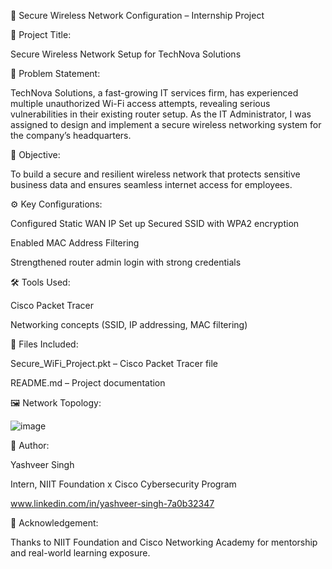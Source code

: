 

🔐 Secure Wireless Network Configuration – Internship Project


📌 Project Title:
   
   Secure Wireless Network Setup for TechNova Solutions


🧩 Problem Statement:

TechNova Solutions, a fast-growing IT services firm, has experienced multiple unauthorized Wi-Fi access attempts, revealing serious vulnerabilities in their existing router setup. As the IT Administrator, I was assigned to design and implement a secure wireless networking system for the company’s headquarters.


🎯 Objective:

To build a secure and resilient wireless network that protects sensitive business data and ensures seamless internet access for employees.


⚙️ Key Configurations:

Configured Static WAN IP
Set up Secured SSID with WPA2 encryption

Enabled MAC Address Filtering

Strengthened router admin login with strong credentials


🛠️ Tools Used:

Cisco Packet Tracer

Networking concepts (SSID, IP addressing, MAC filtering)


📁 Files Included:

Secure_WiFi_Project.pkt – Cisco Packet Tracer file

README.md – Project documentation


🖼️ Network Topology:

![image](https://github.com/user-attachments/assets/afc1966a-2a58-4a05-8b7c-71ce8a5c6285)


🙌 Author:

Yashveer Singh

Intern, NIIT Foundation x Cisco Cybersecurity Program

www.linkedin.com/in/yashveer-singh-7a0b32347

📢 Acknowledgement:

Thanks to NIIT Foundation and Cisco Networking Academy for mentorship and real-world learning exposure.
